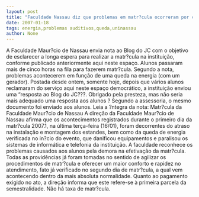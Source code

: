 ```yaml
---
layout: post
title: "Faculdade Nassau diz que problemas em matr?cula ocorreram por conta de queda de energia"
date: 2007-01-18
tags: energia,problemas auditivos,queda,uninassau
author: None
---
```

A Faculdade Maur?cio de Nassau envia nota ao Blog do JC com o objetivo de esclarecer a longa espera para realizar a matr?cula na instituição, conforme publicado anteriormente aqui neste espaço. Alunos passaram mais de cinco horas na fila para fazerem matr?cula.
Segundo a nota, problemas acontecerem em função de uma queda na energia (com um gerador).
Postada desde ontem, somente hoje, depois que vários alunos reclamaram do serviço aqui neste espaço democrático, a instituição enviou uma “resposta ao Blog do JC???. 
Obrigado pela presteza, mas não seria mais adequado uma resposta aos alunos ? Segundo a assessoria, o mesmo documento foi enviado aos alunos.
Leia a ?ntegra da nota:
Matr?cula da Faculdade Maur?cio de Nassau
A direção da Faculdade Maur?cio de Nassau afirma que os acontecimentos registrados durante o primeiro dia da matr?cula 2007.1, na última terça-feira (16/01), foram decorrentes do atraso na instalação e montagem dos estandes, bem como da queda de energia verificada no in?cio do evento, que danificou equipamentos e paralisou os sistemas de informática e telefonia da instituição. 
A faculdade reconhece os problemas causados aos alunos pela demora na efetivação da matr?cula. 
Todas as providências já foram tomadas no sentido de agilizar os procedimentos de matr?cula e oferecer um maior conforto e rapidez no atendimento, fato já verificado no segundo dia de matr?cula, a qual vem acontecendo dentro da mais absoluta normalidade.
Quanto ao pagamento exigido no ato, a direção informa que este refere-se à primeira parcela da semestralidade. Não há taxa de matr?cula. 